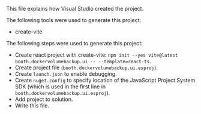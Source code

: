 This file explains how Visual Studio created the project.

The following tools were used to generate this project:
- create-vite

The following steps were used to generate this project:
- Create react project with create-vite: `npm init --yes vite@latest booth.dockervolumebackup.ui -- --template=react-ts`.
- Create project file (`booth.dockervolumebackup.ui.esproj`).
- Create `launch.json` to enable debugging.
- Create `nuget.config` to specify location of the JavaScript Project System SDK (which is used in the first line in `booth.dockervolumebackup.ui.esproj`).
- Add project to solution.
- Write this file.

